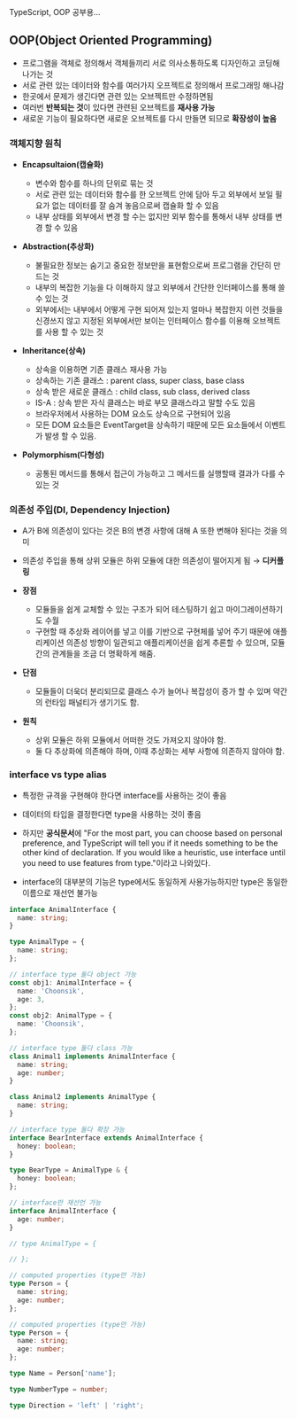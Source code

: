 TypeScript, OOP 공부용...

## OOP(Object Oriented Programming)

- 프로그램을 객체로 정의해서 객체들끼리 서로 의사소통하도록 디자인하고 코딩해 나가는 것
- 서로 관련 있는 데이터와 함수를 여러가지 오프젝트로 정의해서 프로그래밍 해나감
- 한곳에서 문제가 생긴다면 관련 있는 오브젝트만 수정하면됨
- 여러번 **반복되는 것**이 있다면 관련된 오브젝트를 **재사용 가능**
- 새로운 기능이 필요하다면 새로운 오브젝트를 다시 만들면 되므로 **확장성이 높음**

### 객체지향 원칙

- **Encapsultaion(캡슐화)**

  - 변수와 함수를 하나의 단위로 묶는 것
  - 서로 관련 있는 데이터와 함수를 한 오브젝트 안에 담아 두고 외부에서 보일 필요가 없는 데이터를 잘 숨겨 놓음으로써 캡슐화 할 수 있음
  - 내부 상태를 외부에서 변경 할 수는 없지만 외부 함수를 통해서 내부 상태를 변경 할 수 있음

- **Abstraction(추상화)**

  - 불필요한 정보는 숨기고 중요한 정보만을 표현함으로써 프로그램을 간단히 만드는 것
  - 내부의 복잡한 기능을 다 이해하지 않고 외부에서 간단한 인터페이스를 통해 쓸 수 있는 것
  - 외부에서는 내부에서 어떻게 구현 되어져 있는지 얼마나 복잡한지 이런 것들을 신경쓰지 않고 지정된 외부에서만 보이는 인터페이스 함수를 이용해 오브젝트를 사용 할 수 있는 것

- **Inheritance(상속)**
  - 상속을 이용하면 기존 클래스 재사용 가능
  - 상속하는 기존 클래스 : parent class, super class, base class
  - 상속 받은 새로운 클래스 : child class, sub class, derived class
  - IS-A : 상속 받은 자식 클래스는 바로 부모 클래스라고 말할 수도 있음
  - 브라우저에서 사용하는 DOM 요소도 상속으로 구현되어 있음
  - 모든 DOM 요소들은 EventTarget을 상속하기 때문에 모든 요소들에서 이벤트가 발생 할 수 있음.
- **Polymorphism(다형성)**
  - 공통된 메서드를 통해서 접근이 가능하고 그 메서드를 실행할때 결과가 다를 수 있는 것

### 의존성 주입(DI, Dependency Injection)

- A가 B에 의존성이 있다는 것은 B의 변경 사항에 대해 A 또한 변해야 된다는 것을 의미
- 의존성 주입을 통해 상위 모듈은 하위 모듈에 대한 의존성이 떨어지게 됨 → **디커플링**

- **장점**
  - 모듈들을 쉽게 교체할 수 있는 구조가 되어 테스팅하기 쉽고 마이그레이션하기도 수월
  - 구현할 때 추상화 레이어를 넣고 이를 기반으로 구현체를 넣어 주기 때문에 애플리케이션 의존성 방향이 일관되고 애플리케이션을 쉽게 추론할 수 있으며, 모듈 간의 관계들을 조금 더 명확하게 해줌.
- **단점**
  - 모듈들이 더욱더 분리되므로 클래스 수가 늘어나 복잡성이 증가 할 수 있며 약간의 런타임 패널티가 생기기도 함.
- **원칙**
  - 상위 모듈은 하위 모듈에서 어떠한 것도 가져오지 않아야 함.
  - 둘 다 추상화에 의존해야 하며, 이때 추상화는 세부 사항에 의존하지 않아야 함.

### interface vs type alias

- 특정한 규격을 구현해야 한다면 interface를 사용하는 것이 좋음
- 데이터의 타입을 결정한다면 type을 사용하는 것이 좋음

- 하지만 **공식문서**에 "For the most part, you can choose based on personal preference, and TypeScript will tell you if it needs something to be the other kind of declaration. If you would like a heuristic, use interface until you need to use features from type."이라고 나와있다.

- interface의 대부분의 기능은 type에서도 동일하게 사용가능하지만 type은 동일한 이름으로 재선언 불가능

```TypeScript
interface AnimalInterface {
  name: string;
}

type AnimalType = {
  name: string;
};

// interface type 둘다 object 가능
const obj1: AnimalInterface = {
  name: 'Choonsik',
  age: 3,
};
const obj2: AnimalType = {
  name: 'Choonsik',
};

// interface type 둘다 class 가능
class Animal1 implements AnimalInterface {
  name: string;
  age: number;
}

class Animal2 implements AnimalType {
  name: string;
}

// interface type 둘다 확장 가능
interface BearInterface extends AnimalInterface {
  honey: boolean;
}

type BearType = AnimalType & {
  honey: boolean;
};

// interface만 재선언 가능
interface AnimalInterface {
  age: number;
}

// type AnimalType = {

// };

// computed properties (type만 가능)
type Person = {
  name: string;
  age: number;
};

// computed properties (type만 가능)
type Person = {
  name: string;
  age: number;
};

type Name = Person['name'];

type NumberType = number;

type Direction = 'left' | 'right';

```
